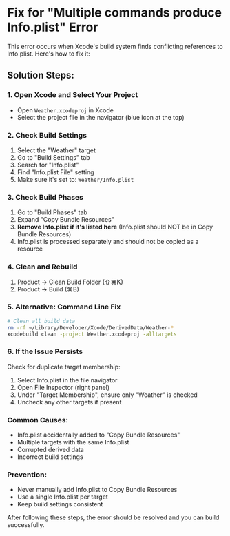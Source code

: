 # Fix for "Multiple commands produce Info.plist" Error

This error occurs when Xcode's build system finds conflicting references to Info.plist. Here's how to fix it:

## Solution Steps:

### 1. Open Xcode and Select Your Project
- Open `Weather.xcodeproj` in Xcode
- Select the project file in the navigator (blue icon at the top)

### 2. Check Build Settings
1. Select the "Weather" target
2. Go to "Build Settings" tab
3. Search for "Info.plist"
4. Find "Info.plist File" setting
5. Make sure it's set to: `Weather/Info.plist`

### 3. Check Build Phases
1. Go to "Build Phases" tab
2. Expand "Copy Bundle Resources"
3. **Remove Info.plist if it's listed here** (Info.plist should NOT be in Copy Bundle Resources)
4. Info.plist is processed separately and should not be copied as a resource

### 4. Clean and Rebuild
1. Product → Clean Build Folder (⇧⌘K)
2. Product → Build (⌘B)

### 5. Alternative: Command Line Fix
```bash
# Clean all build data
rm -rf ~/Library/Developer/Xcode/DerivedData/Weather-*
xcodebuild clean -project Weather.xcodeproj -alltargets
```

### 6. If the Issue Persists
Check for duplicate target membership:
1. Select Info.plist in the file navigator
2. Open File Inspector (right panel)
3. Under "Target Membership", ensure only "Weather" is checked
4. Uncheck any other targets if present

### Common Causes:
- Info.plist accidentally added to "Copy Bundle Resources"
- Multiple targets with the same Info.plist
- Corrupted derived data
- Incorrect build settings

### Prevention:
- Never manually add Info.plist to Copy Bundle Resources
- Use a single Info.plist per target
- Keep build settings consistent

After following these steps, the error should be resolved and you can build successfully.